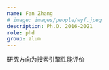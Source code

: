 ```yaml
---
name: Fan Zhang
# image: images/people/wyf.jpeg
description: Ph.D. 2016-2021
role: phd 
group: alum
--- 
```


研究方向为搜索引擎性能评价